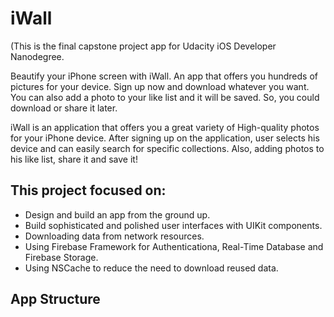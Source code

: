 # iWall
(This is the final capstone project app for Udacity iOS Developer Nanodegree.

Beautify your iPhone screen with iWall.
An app that offers you hundreds of pictures for your device. Sign up now and download whatever you want. You can also add a photo to your like list and it will be saved. So, you could download or share it later.

iWall is an application that offers you a great variety of High-quality photos for your iPhone device. 
After signing up on the application, user selects his device and can easily search for specific collections.
Also, adding photos to his like list, share it and save it!

## This project focused on:
* Design and build an app from the ground up.
* Build sophisticated and polished user interfaces with UIKit components.
* Downloading data from network resources.
* Using Firebase Framework for Authenticationa, Real-Time Database and Firebase Storage.
* Using NSCache to reduce the need to download reused data.

## App Structure
